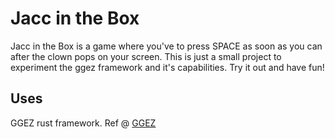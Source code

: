 # Jacc in the Box

Jacc in the Box is a game where you've to press SPACE as soon as you can after the clown pops on your screen.
This is just a small project to experiment the ggez framework and it's capabilities.
Try it out and have fun!

## Uses

GGEZ rust framework. Ref @ [GGEZ](https://crates.io/crates/ggez)